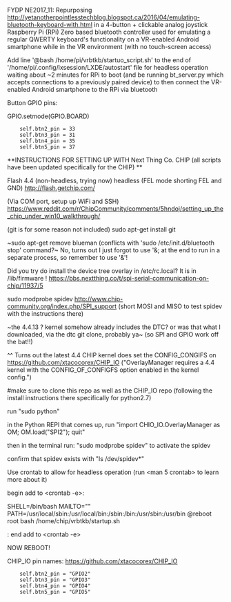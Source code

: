 FYDP NE2017_11: Repurposing http://yetanotherpointlesstechblog.blogspot.ca/2016/04/emulating-bluetooth-keyboard-with.html in a 4-button + clickable analog joystick Raspberry Pi (RPi) Zero based bluetooth controller used for emulating a regular QWERTY keyboard's functionality on a VR-enabled Android smartphone while in the VR environment (with no touch-screen access)

Add line '@bash /home/pi/vrbtkb/startuo_script.sh' to the end of '/home/pi/.config/lxsession/LXDE/autostart' file for headless operation waiting about ~2 minutes for RPi to boot (and be running bt_server.py which accepts connections to a previously paired device) to then connect the VR-enabled Android smartphone to the RPi via bluetooth

 Button GPIO pins:

GPIO.setmode(GPIO.BOARD)

		self.btn2_pin = 33
		self.btn3_pin = 31
		self.btn4_pin = 35
		self.btn5_pin = 37

**INSTRUCTIONS FOR SETTING UP WITH Next Thing Co. CHIP (all scripts have been updated specifically for the CHIP) **

Flash 4.4 (non-headless, trying now) headless (FEL mode shorting FEL and GND) http://flash.getchip.com/

(Via COM port, setup up WiFi and SSH) https://www.reddit.com/r/ChipCommunity/comments/5hndoj/setting_up_the_chip_under_win10_walkthrough/

(git is for some reason not included)
sudo apt-get install git

~sudo apt-get remove blueman (conflicts with 'sudo /etc/init.d/bluetooth stop' command?~ No, turns out I just forgot to use '&; at the end to run in a separate process, so remember to use '&'!

Did you try do install the device tree overlay in /etc/rc.local? It is in /lib/firmware !
https://bbs.nextthing.co/t/spi-serial-communication-on-chip/11937/5

sudo modprobe spidev  http://www.chip-community.org/index.php/SPI_support
(short MOSI and MISO to test spidev with the instructions there)

~the 4.4.13 ? kernel somehow already includes the DTC? or was that what I downloaded, via the dtc git clone, probably ya~ (so SPI and GPIO work off the bat!!)

^^ Turns out the latest 4.4 CHIP kernel does set the CONFIG_CONGIFS on https://github.com/xtacocorex/CHIP_IO
("OverlayManager requires a 4.4 kernel with the CONFIG_OF_CONFIGFS option enabled in the kernel config.")

#make sure to clone this repo as well as the CHIP_IO repo (following the install instructions there specifically for python2.7)

run "sudo python"

in the Python REPI that comes up, run "import CHIO_IO.OverlayManager as OM; OM.load("SPI2"); quit"
	
then in the terminal run: "sudo modprobe spidev" to activate the spidev

confirm that spidev exists with "ls /dev/spidev*"

Use crontab to allow for headless operation (run <man 5 crontab> to learn more about it)

begin add to <crontab -e>:

SHELL=/bin/bash
MAILTO=""
PATH=/usr/local/sbin:/usr/local/bin:/sbin:/bin:/usr/sbin:/usr/bin
@reboot root bash /home/chip/vrbtkb/startup.sh

: end add to <crontab -e>

NOW REBOOT!

CHIP_IO pin names: https://github.com/xtacocorex/CHIP_IO

		self.btn2_pin = "GPIO2"
		self.btn3_pin = "GPIO3"
		self.btn4_pin = "GPIO4"
		self.btn5_pin = "GPIO5"
